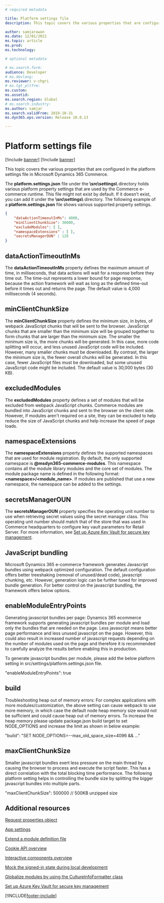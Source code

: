 ```yaml
---
# required metadata

title: Platform settings file
description: This topic covers the various properties that are configured in the platform settings file in Microsoft Dynamics 365 Commerce.

author: samjarawan
ms.date: 12/01/2021
ms.topic: article
ms.prod: 
ms.technology: 

# optional metadata

# ms.search.form: 
audience: Developer
# ms.devlang: 
ms.reviewer: v-chgri
# ms.tgt_pltfrm: 
ms.custom: 
ms.assetid: 
ms.search.region: Global
# ms.search.industry: 
ms.author: samjar
ms.search.validFrom: 2019-10-31
ms.dyn365.ops.version: Release 10.0.13

---
```


# Platform settings file

[!include [banner](../includes/banner.md)]
[!include [banner](../includes/preview-banner.md)]

This topic covers the various properties that are configured in the platform settings file in Microsoft Dynamics 365 Commerce.

The **platform.settings.json** file under the **\\src\\settings\\** directory holds various platform property settings that are used by the Commerce e-commerce runtime. This file might not exist by default. If it doesn't exist, you can add it under the **\\src\\settings\\** directory. The following example of a **platform.settings.json** file shows various supported property settings.

```json
{
    "dataActionTimeoutInMs": 4000,
    "minClientChunkSize": 30000,
    "excludeModules": [ ],
    "namespaceExtensions" : [ ],
    "secretsManagerOUN" : 128
}
```

## dataActionTimeoutInMs

The **dataActionTimeoutInMs** property defines the maximum amount of time, in milliseconds, that data actions will wait for a response before they time out. The time-out represents a lower bound for page response, because the action framework will wait as long as the defined time-out before it times out and returns the page. The default value is 4,000 milliseconds (4 seconds).

## minClientChunkSize

The **minClientChunkSize** property defines the minimum size, in bytes, of webpack JavaScript chunks that will be sent to the browser. JavaScript chunks that are smaller than the minimum size will be grouped together to form chunks that are larger than the minimum size. The smaller the minimum size is, the more chunks will be generated. In this case, more code splitting will occur, and less unused JavaScript code will be included. However, many smaller chunks must be downloaded. By contrast, the larger the minimum size is, the fewer overall chunks will be generated. In this case, fewer JavaScript files must be downloaded, but some unused JavaScript code might be included. The default value is 30,000 bytes (30 KB).

## excludedModules

The **excludedModules** property defines a set of modules that will be excluded from webpack JavaScript chunks. Commerce modules are bundled into JavaScript chunks and sent to the browser on the client side. However, if modules aren't required on a site, they can be excluded to help reduce the size of JavaScript chunks and help increase the speed of page loads.

## namespaceExtensions

The **namespaceExtensions** property defines the supported namespaces that are used for module registration. By default, the only supported namespace is **@msdyn365-commerce-modules**. This namespace contains all the module library modules and the core set of modules. The module package name is defined in the following format: **\<namespace\>\/\<module_name\>**. If modules are published that use a new namespace, the namespace can be added to the settings.

## secretsManagerOUN

The **secretsManagerOUN** property specifies the operating unit number to use when retrieving secret values using the secret manager class. This operating unit number should match that of the store that was used in Commerce headquarters to configure key vault parameters for Retail Server. For more information, see [Set up Azure Key Vault for secure key management](set-up-key-vault.md).

## JavaScript bundling

Microsoft Dynamics 365 e-commerce framework generates Javascript bundles using webpack optimized configuration. The default configuration offers better treeshaking (removal of unused/dead code), javascript chunking, etc. However, generation logic can be further tuned for improved bundle generation. For better control on the javascript bundling, the framework offers below options. 

## enableModuleEntryPoints

Generating javascript bundles per page:
Dynamics 365 ecommerce framework supports generating javascript bundles per module and load only the bundles that are needed on the page. Less javascript means better page performance and less unused javascript on the page. However, this could also result in increased number of javascript requests depending on the number of modules used on the page and therefore it is recommended to carefully analyze the results before enabling this in production.

To generate javascript bundles per module, please add the below platform setting in src/settings/platform.settings.json file.

"enableModuleEntryPoints": true

## build

Troubleshooting heap out of memory errors: 
For complex applications with more modules/customization, the above setting can cause webpack to use more memory, in which case
the default node heap memory size would not be sufficient and could cause heap out of memory errors. To increase the heap memory
please update package.json build target to set NODE_OPTIONS and increase the limit as shown in below example:

"build": "SET NODE_OPTIONS=--max_old_space_size=4096 && ..."

## maxClientChunkSize

Smaller javascript bundles exert less pressure on the main thread by causing the browser to process and execute the script faster. This has a direct correlation with the total blocking time performance. The following platform setting helps in controlling the bundle size by splitting the bigger javascript bundles into multiple parts.  

"maxClientChunkSize": 500000 // 500KB unzipped size


## Additional resources

[Request properties object](request-properties-object.md)

[App settings](app-settings.md)

[Extend a module definition file](extend-module-definition.md)

[Cookie API overview](cookie-api-overview.md)

[Interactive components overview](interactive-components.md)

[Mock the signed-in state during local development](mock-sign-in.md)

[Globalize modules by using the CultureInfoFormatter class](globalize-modules.md)

[Set up Azure Key Vault for secure key management](set-up-key-vault.md)


[!INCLUDE[footer-include](../../includes/footer-banner.md)]
